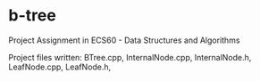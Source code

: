 # b-tree
Project Assignment in ECS60 - Data Structures and Algorithms

Project files written:  BTree.cpp, InternalNode.cpp, InternalNode.h, LeafNode.cpp, LeafNode.h,
